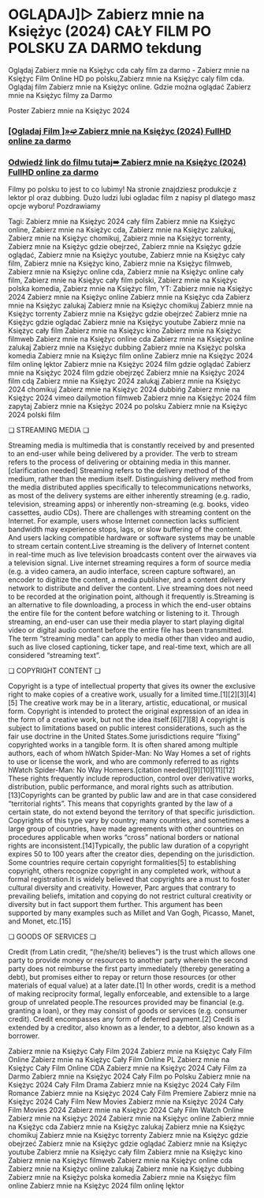 # OGLĄDAJ]▷ Zabierz mnie na Księżyc (2024) CAŁY FILM PO POLSKU ZA DARMO tekdung
Oglądaj Zabierz mnie na Księżyc cda cały film za darmo - Zabierz mnie na Księżyc Film Online HD po polsku,Zabierz mnie na Księżyc caly film cda. Oglądaj film Zabierz mnie na Księżyc online. Gdzie można oglądać Zabierz mnie na Księżyc filmy za Darmo

Poster Zabierz mnie na Księżyc 2024

 <div class="markdown-heading" dir="auto"><h3 tabindex="-1" class="heading-element" dir="auto"><a href="https://cutt.ly/Vejeadrp">[Ogladaj Film ]»➫ Zabierz mnie na Księżyc (2024) FullHD online za darmo</a></h3></p>

<div class="markdown-heading" dir="auto"><h3 tabindex="-1" class="heading-element" dir="auto"><a href="https://cutt.ly/Vejeadrp">Odwiedź link do filmu tutaj➠ Zabierz mnie na Księżyc (2024) FullHD online za darmo</a></h3></p>


Filmy po polsku to jest to co lubimy! Na stronie znajdziesz produkcje z lektor pl oraz dubbing. Dużo ludzi lubi ogladac film z napisy pl dlatego masz opcje wyboru! Pozdrawiamy


Tagi: Zabierz mnie na Księżyc 2024 cały film Zabierz mnie na Księżyc online, Zabierz mnie na Księżyc cda, Zabierz mnie na Księżyc zalukaj, Zabierz mnie na Księżyc chomikuj, Zabierz mnie na Księżyc torrenty, Zabierz mnie na Księżyc gdzie obejrzeć, Zabierz mnie na Księżyc gdzie oglądać, Zabierz mnie na Księżyc youtube, Zabierz mnie na Księżyc cały film, Zabierz mnie na Księżyc kino, Zabierz mnie na Księżyc filmweb, Zabierz mnie na Księżyc online cda, Zabierz mnie na Księżyc online cały film, Zabierz mnie na Księżyc cały film polski, Zabierz mnie na Księżyc polska komedia, Zabierz mnie na Księżyc film, YT: Zabierz mnie na Księżyc 2024 Zabierz mnie na Księżyc online Zabierz mnie na Księżyc cda Zabierz mnie na Księżyc zalukaj Zabierz mnie na Księżyc chomikuj Zabierz mnie na Księżyc torrenty Zabierz mnie na Księżyc gdzie obejrzeć Zabierz mnie na Księżyc gdzie oglądać Zabierz mnie na Księżyc youtube Zabierz mnie na Księżyc cały film Zabierz mnie na Księżyc kino Zabierz mnie na Księżyc filmweb Zabierz mnie na Księżyc online cda Zabierz mnie na Księżyc online zalukaj Zabierz mnie na Księżyc dubbing Zabierz mnie na Księżyc polska komedia Zabierz mnie na Księżyc film online Zabierz mnie na Księżyc 2024 film onlinę lęktor Zabierz mnie na Księżyc 2024 film gdzie oglądać Zabierz mnie na Księżyc 2024 film gdzie obejrzęć Zabierz mnie na Księżyc 2024 film cdą Zabierz mnie na Księżyc 2024 zalukąj Zabierz mnie na Księżyc 2024 chomikuj Zabierz mnie na Księżyc 2024 dubbińg Zabierz mnie na Księżyc 2024 vimeo dailymotion filmweb Zabierz mnie na Księżyc 2024 film zapytaj Zabierz mnie na Księżyc 2024 po polsku Zabierz mnie na Księżyc 2024 polski film


❏ STREAMING MEDIA ❏


Streaming media is multimedia that is constantly received by and presented to an end-user while being delivered by a provider. The verb to stream refers to the process of delivering or obtaining media in this manner.[clarification needed] Streaming refers to the delivery method of the medium, rather than the medium itself. Distinguishing delivery method from the media distributed applies specifically to telecommunications networks, as most of the delivery systems are either inherently streaming (e.g. radio, television, streaming apps) or inherently non-streaming (e.g. books, video cassettes, audio CDs). There are challenges with streaming content on the Internet. For example, users whose Internet connection lacks sufficient bandwidth may experience stops, lags, or slow buffering of the content. And users lacking compatible hardware or software systems may be unable to stream certain content.Live streaming is the delivery of Internet content in real-time much as live television broadcasts content over the airwaves via a television signal. Live internet streaming requires a form of source media (e.g. a video camera, an audio interface, screen capture software), an encoder to digitize the content, a media publisher, and a content delivery network to distribute and deliver the content. Live streaming does not need to be recorded at the origination point, although it frequently is.Streaming is an alternative to file downloading, a process in which the end-user obtains the entire file for the content before watching or listening to it. Through streaming, an end-user can use their media player to start playing digital video or digital audio content before the entire file has been transmitted. The term “streaming media” can apply to media other than video and audio, such as live closed captioning, ticker tape, and real-time text, which are all considered “streaming text”.


❏ COPYRIGHT CONTENT ❏


Copyright is a type of intellectual property that gives its owner the exclusive right to make copies of a creative work, usually for a limited time.[1][2][3][4][5] The creative work may be in a literary, artistic, educational, or musical form. Copyright is intended to protect the original expression of an idea in the form of a creative work, but not the idea itself.[6][7][8] A copyright is subject to limitations based on public interest considerations, such as the fair use doctrine in the United States.Some jurisdictions require “fixing” copyrighted works in a tangible form. It is often shared among multiple authors, each of whom hWatch Spider-Man: No Way Homes a set of rights to use or license the work, and who are commonly referred to as rights hWatch Spider-Man: No Way Homeers.[citation needed][9][10][11][12] These rights frequently include reproduction, control over derivative works, distribution, public performance, and moral rights such as attribution. [13]Copyrights can be granted by public law and are in that case considered “territorial rights”. This means that copyrights granted by the law of a certain state, do not extend beyond the territory of that specific jurisdiction. Copyrights of this type vary by country; many countries, and sometimes a large group of countries, have made agreements with other countries on procedures applicable when works “cross” national borders or national rights are inconsistent.[14]Typically, the public law duration of a copyright expires 50 to 100 years after the creator dies, depending on the jurisdiction. Some countries require certain copyright formalities[5] to establishing copyright, others recognize copyright in any completed work, without a formal registration.It is widely believed that copyrights are a must to foster cultural diversity and creativity. However, Parc argues that contrary to prevailing beliefs, imitation and copying do not restrict cultural creativity or diversity but in fact support them further. This argument has been supported by many examples such as Millet and Van Gogh, Picasso, Manet, and Monet, etc.[15]


❏ GOODS OF SERVICES ❏


Credit (from Latin credit, “(he/she/it) believes”) is the trust which allows one party to provide money or resources to another party wherein the second party does not reimburse the first party immediately (thereby generating a debt), but promises either to repay or return those resources (or other materials of equal value) at a later date.[1] In other words, credit is a method of making reciprocity formal, legally enforceable, and extensible to a large group of unrelated people.The resources provided may be financial (e.g. granting a loan), or they may consist of goods or services (e.g. consumer credit). Credit encompasses any form of deferred payment.[2] Credit is extended by a creditor, also known as a lender, to a debtor, also known as a borrower.


Zabierz mnie na Księżyc Cały Film 2024
Zabierz mnie na Księżyc Cały Film Online
Zabierz mnie na Księżyc Cały Film Online PL
Zabierz mnie na Księżyc Cały Film Online CDA
Zabierz mnie na Księżyc 2024 Cały Film za Darmo
Zabierz mnie na Księżyc 2024 Cały Film po Polsku
Zabierz mnie na Księżyc 2024 Cały Film Drama
Zabierz mnie na Księżyc 2024 Cały Film Romance
Zabierz mnie na Księżyc 2024 Cały Film Premiere
Zabierz mnie na Księżyc 2024 Cały Film New Movies
Zabierz mnie na Księżyc 2024 Cały Film Movies 2024
Zabierz mnie na Księżyc 2024 Cały Film Watch Online
Zabierz mnie na Księżyc 2024
Zabierz mnie na Księżyc online
Zabierz mnie na Księżyc cda
Zabierz mnie na Księżyc zalukaj
Zabierz mnie na Księżyc chomikuj
Zabierz mnie na Księżyc torrenty
Zabierz mnie na Księżyc gdzie obejrzeć
Zabierz mnie na Księżyc gdzie oglądać
Zabierz mnie na Księżyc youtube
Zabierz mnie na Księżyc cały film
Zabierz mnie na Księżyc kino
Zabierz mnie na Księżyc filmweb
Zabierz mnie na Księżyc online cda
Zabierz mnie na Księżyc online zalukaj
Zabierz mnie na Księżyc dubbing
Zabierz mnie na Księżyc polska komedia
Zabierz mnie na Księżyc film online
Zabierz mnie na Księżyc 2024 film onlinę lęktor
